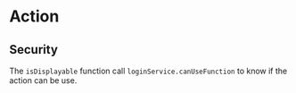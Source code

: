 # Action

## Security

The `isDisplayable` function call `loginService.canUseFunction` to know if the action can be use.